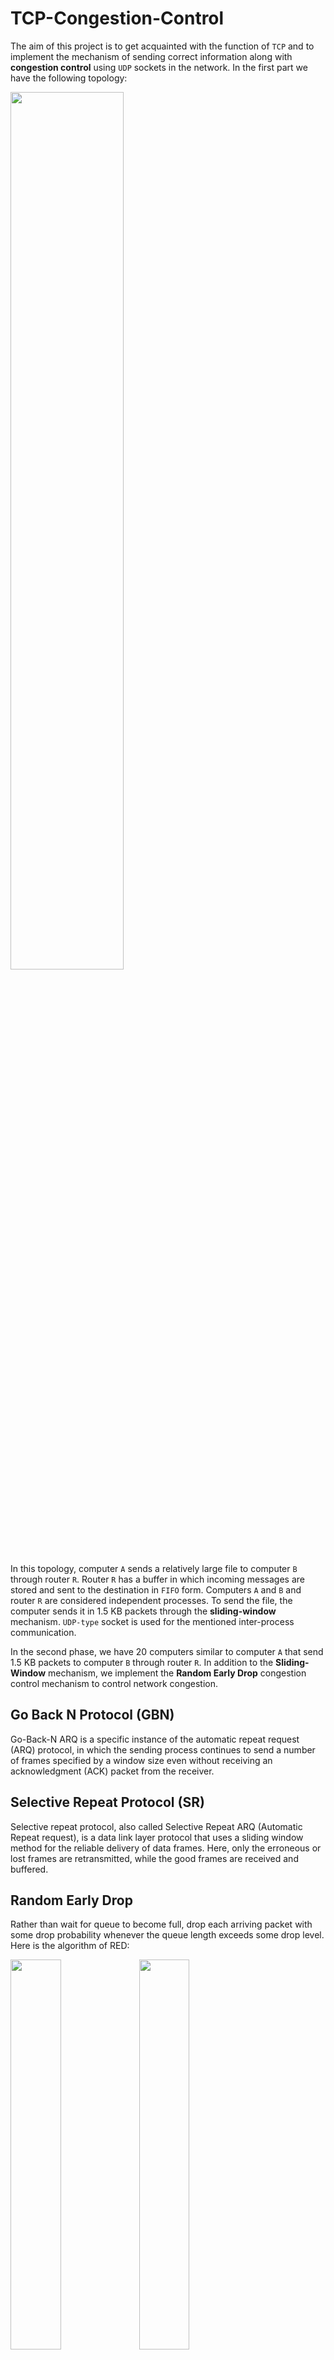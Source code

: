 # TCP-Congestion-Control
The aim of this project is to get acquainted with the function of `TCP` and to implement the mechanism of sending correct information along with **congestion control** using `UDP` sockets in the network. In the first part we have the following topology:

<a href='https://www.linkpicture.com/view.php?img=LPic64c19653693f0523396033'><img src='https://www.linkpicture.com/q/Screenshot-4748.png' type='image' width=60%></a>

In this topology, computer `A` sends a relatively large file to computer `B` through router `R`. Router `R` has a buffer in which incoming messages are stored and sent to the destination in `FIFO` form. Computers `A` and `B` and router `R` are considered independent processes. To send the file, the computer sends it in 1.5 KB packets through the **sliding-window** mechanism. `UDP-type` socket is used for the mentioned inter-process communication.

In the second phase, we have 20 computers similar to computer `A` that send 1.5 KB packets to computer `B` through router `R`. In addition to the **Sliding-Window** mechanism, we implement the **Random Early Drop** congestion control mechanism to control network congestion.

## Go Back N Protocol (GBN)
Go-Back-N ARQ is a specific instance of the automatic repeat request (ARQ)
protocol, in which the sending process continues to send a number of frames
specified by a window size even without receiving an acknowledgment (ACK)
packet from the receiver.


## Selective Repeat Protocol (SR)
Selective repeat protocol, also called Selective Repeat ARQ (Automatic Repeat request), is a data link layer protocol that uses a sliding window method for
the reliable delivery of data frames. Here, only the erroneous or lost frames are
retransmitted, while the good frames are received and buffered.

## Random Early Drop
Rather than wait for queue to become full, drop each arriving packet with some drop probability whenever the queue length exceeds some drop level.
Here is the algorithm of RED:

<div>
<a href='https://www.linkpicture.com/view.php?img=LPic64c198206c894916902525'><img src='https://www.linkpicture.com/q/Screenshot-4751.png' type='image' width=40%></a>
<a href='https://www.linkpicture.com/view.php?img=LPic64c19753d885f1458394023'><img src='https://www.linkpicture.com/q/Screenshot-4750.png' type='image' width=40%></a>
<div>

## Report
The report is available [here](https://github.com/parnianf/TCP-Congestion-Control/blob/main/CA4_Report.pdf).

<br>

### Contributors
* [Parnian Fazel](https://github.com/parnianf/)
* [Paria Khoshtab](https://github.com/Theparia/)

